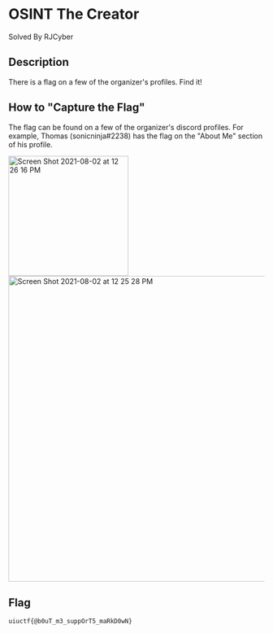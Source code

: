 # OSINT The Creator
Solved By RJCyber

## Description
There is a flag on a few of the organizer's profiles. Find it!

## How to "Capture the Flag"
The flag can be found on a few of the organizer's discord profiles. For example, Thomas (sonicninja#2238) has the flag on the "About Me" section of his profile.

<img width="236" alt="Screen Shot 2021-08-02 at 12 26 16 PM" src="https://user-images.githubusercontent.com/86359182/127913161-f549efba-0411-46a2-9e45-dc79848c8449.png">

<img width="601" alt="Screen Shot 2021-08-02 at 12 25 28 PM" src="https://user-images.githubusercontent.com/86359182/127913017-05fb5ef6-4c4c-4451-b15b-aa5992cf7d1e.png">


## Flag
```uiuctf{@b0uT_m3_suppOrT5_maRkD0wN}```
